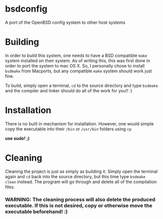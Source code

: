 # bsdconfig
A port of the OpenBSD config system to other host systems

# Building
In order to build this system, one needs to have a BSD compatible `make` system installed on their system. As of writing this, this was first done in order to port the system to mac OS X. So, I personally chose to install `bsdmake` from Macports, but any compatible `make` system should work just fine.

To build, simply open a terminal, `cd` to the source directory and type `bsdmake` and the compiler and linker should do all of the work for you!! :)

# Installation
There is no built in mechanism for installation. However, one would simple copy the executable into their `/bin` or `/usr/bin` folders using `cp` 

__use sudo! ;)__

# Cleaning
Cleaning the project is just as simply as building it. Simply open the terminal again and `cd` back into the source directory, but this time type `bsdmake clean` instead. The program will go through and delete all of the compilation files.

### WARNING: The cleaning process will also delete the produced executable. If this is not desired, copy or otherwise move the executable beforehand! :)

